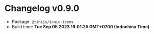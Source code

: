 # Changelog v0.9.0

- Package: `@tinijs/ionic-icons`
- Build time: **Tue Sep 05 2023 19:01:25 GMT+0700 (Indochina Time)**

